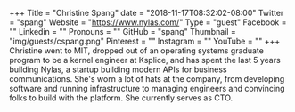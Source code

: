 +++
Title = "Christine Spang"
date = "2018-11-17T08:32:02-08:00"
Twitter = "spang"
Website = "https://www.nylas.com/"
Type = "guest"
Facebook = ""
Linkedin = ""
Pronouns = ""
GitHub = "spang"
Thumbnail = "img/guests/cspang.png"
Pinterest = ""
Instagram = ""
YouTube = ""
+++
Christine went to MIT, dropped out of an operating systems graduate program to be a kernel engineer at Ksplice, and has spent the last 5 years building Nylas, a startup building modern APIs for business communications. She's worn a lot of hats at the company, from developing software and running infrastructure to managing engineers and convincing folks to build with the platform. She currently serves as CTO.
